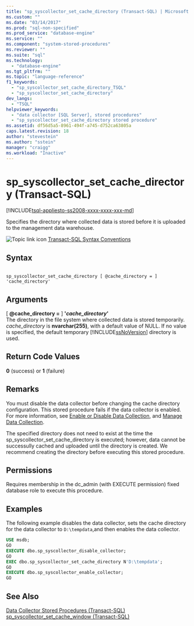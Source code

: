 ```yaml
---
title: "sp_syscollector_set_cache_directory (Transact-SQL) | Microsoft Docs"
ms.custom: ""
ms.date: "03/14/2017"
ms.prod: "sql-non-specified"
ms.prod_service: "database-engine"
ms.service: ""
ms.component: "system-stored-procedures"
ms.reviewer: ""
ms.suite: "sql"
ms.technology: 
  - "database-engine"
ms.tgt_pltfrm: ""
ms.topic: "language-reference"
f1_keywords: 
  - "sp_syscollector_set_cache_directory_TSQL"
  - "sp_syscollector_set_cache_directory"
dev_langs: 
  - "TSQL"
helpviewer_keywords: 
  - "data collector [SQL Server], stored procedures"
  - "sp_syscollector_set_cache_directory stored procedure"
ms.assetid: df56d5a5-8961-494f-a745-d752ca63805a
caps.latest.revision: 18
author: "stevestein"
ms.author: "sstein"
manager: "craigg"
ms.workload: "Inactive"
---
```

# sp_syscollector_set_cache_directory (Transact-SQL)
[!INCLUDE[tsql-appliesto-ss2008-xxxx-xxxx-xxx-md](../../includes/tsql-appliesto-ss2008-xxxx-xxxx-xxx-md.md)]

  Specifies the directory where collected data is stored before it is uploaded to the management data warehouse.  
  
 ![Topic link icon](../../database-engine/configure-windows/media/topic-link.gif "Topic link icon") [Transact-SQL Syntax Conventions](../../t-sql/language-elements/transact-sql-syntax-conventions-transact-sql.md)  
  
## Syntax  
  
```  
  
sp_syscollector_set_cache_directory [ @cache_directory = ] 'cache_directory'  
```  
  
## Arguments  
 [ **@cache_directory =** ] **'***cache_directory***'**  
 The directory in the file system where collected data is stored temporarily. *cache_directory* is **nvarchar(255)**, with a default value of NULL. If no value is specified, the default temporary [!INCLUDE[ssNoVersion](../../includes/ssnoversion-md.md)] directory is used.  
  
## Return Code Values  
 **0** (success) or **1** (failure)  
  
## Remarks  
 You must disable the data collector before changing the cache directory configuration. This stored procedure fails if the data collector is enabled. For more information, see [Enable or Disable Data Collection](../../relational-databases/data-collection/enable-or-disable-data-collection.md), and [Manage Data Collection](../../relational-databases/data-collection/manage-data-collection.md).  
  
 The specified directory does not need to exist at the time the sp_syscollector_set_cache_directory is executed; however, data cannot be successully cached and uploaded until the directory is created. We recommend creating the directory before executing this stored procedure.  
  
## Permissions  
 Requires membership in the dc_admin (with EXECUTE permission) fixed database role to execute this procedure.  
  
## Examples  
 The following example disables the data collector, sets the cache directory for the data collector to `D:\tempdata`,and then enables the data collector.  
  
```sql  
USE msdb;  
GO  
EXECUTE dbo.sp_syscollector_disable_collector;  
GO  
EXEC dbo.sp_syscollector_set_cache_directory N'D:\tempdata';  
GO  
EXECUTE dbo.sp_syscollector_enable_collector;  
GO  
```  
  
## See Also  
 [Data Collector Stored Procedures &#40;Transact-SQL&#41;](../../relational-databases/system-stored-procedures/data-collector-stored-procedures-transact-sql.md)   
 [sp_syscollector_set_cache_window &#40;Transact-SQL&#41;](../../relational-databases/system-stored-procedures/sp-syscollector-set-cache-window-transact-sql.md)  
  
  
